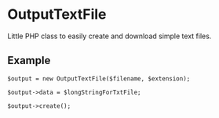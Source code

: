 OutputTextFile
================
Little PHP class to easily create and download simple text files.

Example
-------
`$output = new OutputTextFile($filename, $extension);`

`$output->data = $longStringForTxtFile;`

`$output->create();`
